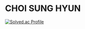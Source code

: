 # CHOI SUNG HYUN
[![Solved.ac Profile](http://mazassumnida.wtf/api/v2/generate_badge?boj=ks7733)](https://solved.ac/ks7733)
